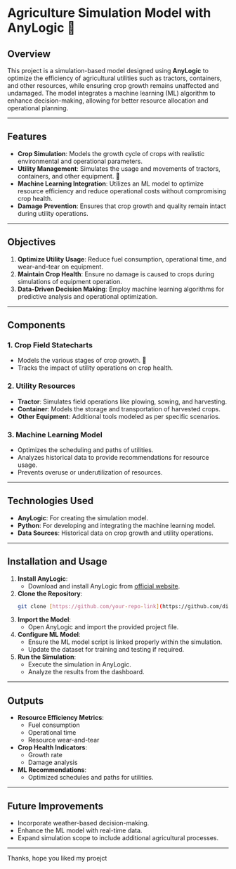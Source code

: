 # Agriculture Simulation Model with AnyLogic 🌱

## Overview
This project is a simulation-based model designed using **AnyLogic** to optimize the efficiency of agricultural utilities such as tractors, containers, and other resources, while ensuring crop growth remains unaffected and undamaged. The model integrates a machine learning (ML) algorithm to enhance decision-making, allowing for better resource allocation and operational planning.

---

## Features
- **Crop Simulation**: Models the growth cycle of crops with realistic environmental and operational parameters.
- **Utility Management**: Simulates the usage and movements of tractors, containers, and other equipment. 🚜
- **Machine Learning Integration**: Utilizes an ML model to optimize resource efficiency and reduce operational costs without compromising crop health.
- **Damage Prevention**: Ensures that crop growth and quality remain intact during utility operations.

---

## Objectives
1. **Optimize Utility Usage**: Reduce fuel consumption, operational time, and wear-and-tear on equipment.
2. **Maintain Crop Health**: Ensure no damage is caused to crops during simulations of equipment operation.
3. **Data-Driven Decision Making**: Employ machine learning algorithms for predictive analysis and operational optimization.

---

## Components
### 1. **Crop Field Statecharts**
- Models the various stages of crop growth. 🌱
- Tracks the impact of utility operations on crop health.

### 2. **Utility Resources**
- **Tractor**: Simulates field operations like plowing, sowing, and harvesting.
- **Container**: Models the storage and transportation of harvested crops.
- **Other Equipment**: Additional tools modeled as per specific scenarios.

### 3. **Machine Learning Model**
- Optimizes the scheduling and paths of utilities.
- Analyzes historical data to provide recommendations for resource usage.
- Prevents overuse or underutilization of resources.

---

## Technologies Used
- **AnyLogic**: For creating the simulation model.
- **Python**: For developing and integrating the machine learning model.
- **Data Sources**: Historical data on crop growth and utility operations.

---

## Installation and Usage
1. **Install AnyLogic**:
   - Download and install AnyLogic from [official website](https://www.anylogic.com/).
2. **Clone the Repository**:
   ```bash
   git clone [https://github.com/your-repo-link](https://github.com/divypatel04/AgricultureModel/)
   ```
3. **Import the Model**:
   - Open AnyLogic and import the provided project file.
4. **Configure ML Model**:
   - Ensure the ML model script is linked properly within the simulation.
   - Update the dataset for training and testing if required.
5. **Run the Simulation**:
   - Execute the simulation in AnyLogic.
   - Analyze the results from the dashboard.

---

## Outputs
- **Resource Efficiency Metrics**:
  - Fuel consumption
  - Operational time
  - Resource wear-and-tear
- **Crop Health Indicators**:
  - Growth rate
  - Damage analysis
- **ML Recommendations**:
  - Optimized schedules and paths for utilities.

---

## Future Improvements
- Incorporate weather-based decision-making.
- Enhance the ML model with real-time data.
- Expand simulation scope to include additional agricultural processes.

---

Thanks, hope you liked my proejct
